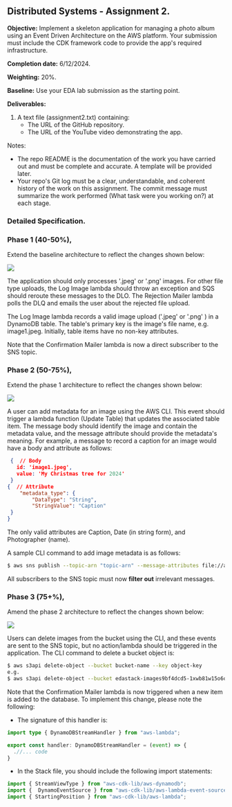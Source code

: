 ## Distributed Systems - Assignment 2.

__Objective:__ Implement a skeleton application for managing a photo album using an Event Driven Architecture on the AWS platform. Your submission must include the CDK framework code to provide the app's required infrastructure. 

__Completion date:__ 6/12/2024.

__Weighting:__ 20%.

__Baseline:__ Use your EDA lab submission as the starting point.

__Deliverables:__

1. A text file (assignment2.txt) containing:
   + The URL of the GitHub repository. 
   + The URL of the YouTube video demonstrating the app. 
   
Notes:
+ The repo README is the documentation of the work you have carried out and must be complete and accurate. A template will be provided later.
+ Your repo's Git log must be a clear, understandable, and coherent history of the work on this assignment. The commit message must summarize the work performed (What task were you working on?) at each stage.


### Detailed Specification.

### Phase 1 (40-50%),

Extend the baseline architecture to reflect the changes shown below:

![][phase1]

The application should only processes  '.jpeg' or '.png' images. For other file type uploads, the Log Image lambda should throw an exception and SQS should reroute these messages to the DLO. The Rejection Mailer lambda polls the DLQ and emails the user about the rejected file upload.

The Log Image lambda records a valid image upload ('.jpeg' or '.png' ) in a DynamoDB table. The table's primary key is the image's file name, e.g. image1.jpeg. Initially, table items have no non-key attributes.

Note that the Confirmation Mailer lambda is now a direct subscriber to the SNS topic.

### Phase 2 (50-75%),

Extend the phase 1 architecture to reflect the changes shown below:

![][phase2]

A user can add metadata for an image using the AWS CLI. This event should trigger a lambda function (Update Table) that updates the associated table item. The message body should identify the image and contain the metadata value, and the message attribute should provide the metadata's meaning. For example, a message to record a caption for an image would  have a body and attribute as follows:
~~~json
 {  // Body
   id: 'image1.jpeg',
   value: 'My Christmas tree for 2024'
 }
{  // Attribute
    "metadata_type": {
        "DataType": "String",
        "StringValue": "Caption"
 }
}   
~~~
The only valid attributes are Caption, Date (in string form), and Photographer (name).

A sample CLI command to add image metadata is as follows:
~~~bash
$ aws sns publish --topic-arn "topic-arn" --message-attributes file://attributes.json --message file://message.json
~~~

All subscribers to the SNS topic must now __filter out__ irrelevant messages.

### Phase 3 (75+%),

Amend the phase 2 architecture to reflect the changes shown below:

![][phase3]

Users can delete images from the bucket using the CLI, and these events are sent to the SNS topic, but no action/lambda should be triggered in the application. The CLI command to delete a bucket object is: 
~~~bash
$ aws s3api delete-object --bucket bucket-name --key object-key
e.g.
$ aws s3api delete-object --bucket edastack-images9bf4dcd5-1xwb81w15o6o --key image1.jpeg
~~~

Note that the Confirmation Mailer lambda is now triggered when a new item is added to the database. To implement this change, please note the following:

+ The signature of this handler is:
~~~ts
import type { DynamoDBStreamHandler } from "aws-lambda";

export const handler: DynamoDBStreamHandler = (event) => {
  .//... code 
}
~~~

+ In the Stack file, you should include the following import statements:
~~~ts
import { StreamViewType } from "aws-cdk-lib/aws-dynamodb";
import {  DynamoEventSource } from "aws-cdk-lib/aws-lambda-event-sources";
import { StartingPosition } from "aws-cdk-lib/aws-lambda";
~~~

[phase1]: ./img/phase1.png
[phase2]: ./img/phase2.png
[phase3]: ./img/phase3.png
